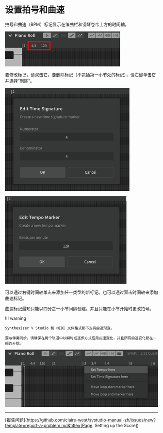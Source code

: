 # 设置拍号和曲速

拍号和曲速（BPM）标记显示在编曲栏和钢琴卷帘上方的时间轴。

![时间轴](../img/quickstart/time-axis.png)

要修改标记，请双击它。要删除标记（不包括第一小节处的标记），请右键单击它并选择“删除”。

![更改拍号](../img/quickstart/time-signature.png)

![更改曲速](../img/quickstart/tempo.png)

可以通过右键时间轴单击来添加任一类型的新标记。也可以通过双击时间轴来添加曲速标记。

曲速标记最短只能以四分之一小节间隔创建，并且只能在小节开始时更改拍号。

!!! warning

    Synthesizer V Studio 和 MIDI 文件格式都不支持曲速渐变。

    要与伴奏同步，请确保在两个轨道中以瞬时或逐步方式应用曲速变化，并且所有曲速变化都在一拍的开始。

![增加曲速标记](../img/quickstart/time-axis-add-marker.png)

---

[报告问题](https://github.com/claire-west/svstudio-manual-zh/issues/new?template=report-a-problem.md&title=[Page: Setting up the Score])